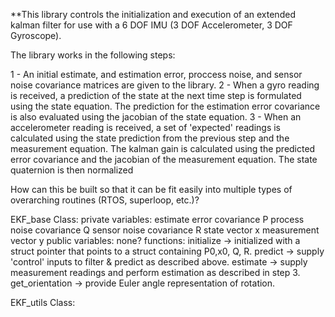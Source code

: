 **This library controls the initialization and execution of an extended kalman filter for use with a 6 DOF IMU (3 DOF Accelerometer, 3 DOF Gyroscope).

The library works in the following steps:

1 - An initial estimate, and estimation error, proccess noise, and sensor noise covariance matrices are given to the library.
2 - When a gyro reading is received, a prediction of the state at the next time step is formulated using the state equation. The prediction for the estimation error covariance is also evaluated using the jacobian of the state equation.
3 - When an accelerometer reading is received, a set of 'expected' readings is calculated using the state prediction from the previous step and the measurement equation. The kalman gain is calculated using the predicted error covariance and the jacobian of the measurement equation. The state quaternion is then normalized

How can this be built so that it can be fit easily into multiple types of overarching routines (RTOS, superloop, etc.)? 

EKF_base Class:
    private variables:
        estimate error covariance P
        process noise covariance Q
        sensor noise covariance R
        state vector x
        measurement vector y
    public variables:
        none?
    functions:
        initialize -> initialized with a struct pointer that points to a struct containing P0,x0, Q, R.
        predict -> supply 'control' inputs to filter & predict as described above.
        estimate -> supply measurement readings and perform estimation as described in step 3.
        get_orientation -> provide Euler angle representation of rotation.

EKF_utils Class:
